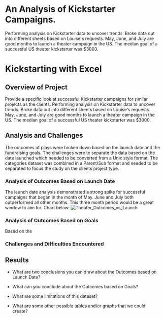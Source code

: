 # An Analysis of Kickstarter Campaigns.
Performing analysis on Kickstarter data to uncover trends. Broke data out into different sheets based on Louise's requests.
May, June, and July are good months to launch a theater campaign in the US. The median goal of a successful US theater kickstarter was $3000. 


# Kickstarting with Excel

## Overview of Project
Provide a specific look at successful Kickstarter campaigns for similar projects as the clients. Performing analysis on Kickstarter data to uncover trends. 
Broke data out into different sheets based on Louise's requests.
May, June, and July are good months to launch a theater campaign in the US. The median goal of a successful US theater kickstarter was $3000. 

## Analysis and Challenges
The outcomes of plays were broken down based on the launch date and the fundraising goals. The challenges were to separate the data based on the date launched which needed to be converted from a Unix style format. The categories dataset was combined in a Parent/Sub format and needed to be separated to focus the study on the clients project type.

### Analysis of Outcomes Based on Launch Date
The launch date analysis demonstrated a strong spike for successful campaigns that began in the month of May. June and July both outperformed all other months. This three month period would be a great window to aim for. Chart below:
![Theater_Outcomes_vs_Launch](https://user-images.githubusercontent.com/87042597/132779238-39e8d97d-eea8-4398-9413-afc34b5d5357.png)

### Analysis of Outcomes Based on Goals
Based on the 
### Challenges and Difficulties Encountered

## Results

- What are two conclusions you can draw about the Outcomes based on Launch Date?

- What can you conclude about the Outcomes based on Goals?

- What are some limitations of this dataset?

- What are some other possible tables and/or graphs that we could create?

























